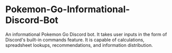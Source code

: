 # Pokemon-Go-Informational-Discord-Bot
An informational Pokemon Go Discord bot. It takes user inputs in the form of Discord's built-in commands feature. It is capable of calculations, spreadsheet lookups, recommendations, and information distribution.
